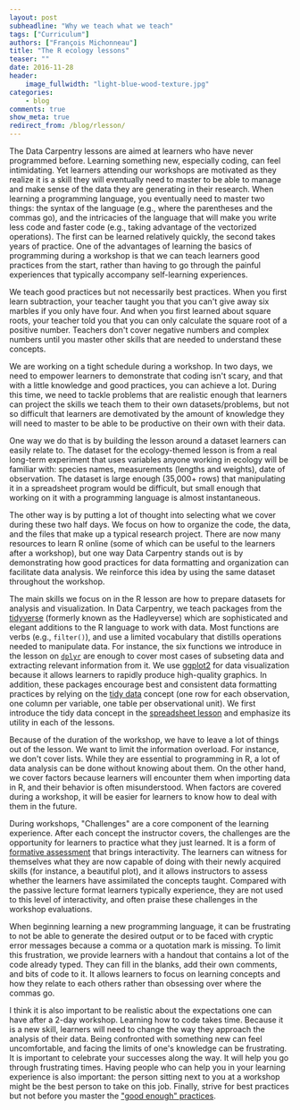 ```yaml
---
layout: post
subheadline: "Why we teach what we teach"
tags: ["Curriculum"]
authors: ["François Michonneau"]
title: "The R ecology lessons"
teaser: ""
date: 2016-11-28
header:
    image_fullwidth: "light-blue-wood-texture.jpg"
categories:
    - blog
comments: true
show_meta: true
redirect_from: /blog/rlesson/
---
```



The Data Carpentry lessons are aimed at learners who have never programmed
before. Learning something new, especially coding, can feel intimidating. Yet
learners attending our workshops are motivated as they realize it is a skill
they will eventually need to master to be able to manage and make sense of the
data they are generating in their research. When learning a programming
language, you eventually need to master two things: the syntax of the language
(e.g., where the parentheses and the commas go), and the intricacies of the
language that will make you write less code and faster code (e.g., taking
advantage of the vectorized operations). The first can be learned relatively
quickly, the second takes years of practice. One of the advantages of learning
the basics of programming during a workshop is that we can teach learners good
practices from the start, rather than having to go through the painful
experiences that typically accompany self-learning experiences.

We teach good practices but not necessarily best practices. When you first learn
subtraction, your teacher taught you that you can't give away six marbles if you only
have four. And when you first learned about square roots, your teacher told you
that you can only calculate the square root of a positive number. Teachers don't
cover negative numbers and complex numbers until you master other skills that
are needed to understand these concepts.

We are working on a tight schedule during a workshop. In two days, we need to
empower learners to demonstrate that coding isn't scary, and that with a little
knowledge and good practices, you can achieve a lot. During this time, we need
to tackle problems that are realistic enough that learners can project the
skills we teach them to their own datasets/problems, but not so difficult that
learners are demotivated by the amount of knowledge they will need to master to
be able to be productive on their own with their data.

One way we do that is by building the lesson around a dataset learners can
easily relate to. The dataset for the ecology-themed lesson is from a real
long-term experiment that uses variables anyone working in ecology will be familiar
with: species names, measurements (lengths and weights), date of
observation. The dataset is large enough (35,000+ rows) that manipulating it in
a spreadsheet program would be difficult, but small enough that working on it
with a programming language is almost instantaneous.

The other way is by putting a lot of thought into selecting what we cover
during these two half days. We focus on how to organize the code, the data, and
the files that make up a typical research project. There are now many resources
to learn R online (some of which can be useful to the learners after a
workshop), but one way Data Carpentry stands out is by demonstrating how good
practices for data formatting and organization can facilitate data analysis. We
reinforce this idea by using the same dataset throughout the workshop.

The main skills we focus on in the R lesson are how to prepare datasets for
analysis and visualization. In Data Carpentry, we teach packages from
the [tidyverse](https://blog.rstudio.org/2016/09/15/tidyverse-1-0-0/) (formerly
known as the Hadleyverse) which are sophisticated and elegant additions to the R
language to work with data. Most functions are verbs (e.g., `filter()`), and use
a limited vocabulary that distills operations needed to manipulate data. For
instance, the six functions we introduce in the lesson
on
[`dplyr`](https://cran.rstudio.com/web/packages/dplyr/vignettes/introduction.html) are
enough to cover most cases of subseting data and extracting relevant information
from it. We use [ggplot2](http://ggplot2.org/) for data visualization because it
allows learners to rapidly produce high-quality graphics. In addition, these
packages encourage best and consistent data formatting practices by relying on
the [tidy data](http://vita.had.co.nz/papers/tidy-data.pdf) concept (one row for
each observation, one column per variable, one table per observational unit). We
first introduce the tidy data concept in
the
[spreadsheet lesson](http://www.datacarpentry.org/spreadsheet-ecology-lesson/)
and emphasize its utility in each of the lessons.

Because of the duration of the workshop, we have to leave a lot of things out of
the lesson. We want to limit the information overload. For instance, we don't
cover lists. While they are essential to programming in R, a lot of data analysis
can be done without knowing about them. On the other hand, we cover factors
because learners will encounter them when importing data in R, and their
behavior is often misunderstood. When factors are covered during a workshop, it
will be easier for learners to know how to deal with them in the future.

During workshops, "Challenges" are a core component of the learning
experience. After each concept the instructor covers, the challenges are the
opportunity for learners to practice what they just learned. It is a form of
[formative assessment](https://en.wikipedia.org/wiki/Formative_assessment)
that brings interactivity. The learners can witness for
themselves what they are now capable of doing with their newly acquired skills
(for instance, a beautiful plot), and it allows instructors to assess whether
the learners have assimilated the concepts taught. Compared with the passive
lecture format learners typically experience, they are not used to this level of
interactivity, and often praise these challenges in the workshop evaluations.

When beginning learning a new programming language, it can be frustrating to not
be able to generate the desired output or to be faced with cryptic error messages
because a comma or a quotation mark is missing. To limit this frustration, we
provide learners with a handout that contains a lot of the code already
typed. They can fill in the blanks, add their own comments, and bits of code to
it. It allows learners to focus on learning concepts and how they relate to each
others rather than obsessing over where the commas go.

I think it is also important to be realistic about the expectations one can have
after a 2-day workshop. Learning how to code takes time. Because it is a new
skill, learners will need to change the way they approach the analysis of their
data. Being confronted with something new can feel uncomfortable, and facing the
limits of one's knowledge can be frustrating. It is important to celebrate your
successes along the way. It will help you go through frustrating times. Having
people who can help you in your learning experience is also important: the
person sitting next to you at a workshop might be the best person to take on
this job. Finally, strive for best practices but not before you master the
["good enough" practices](https://arxiv.org/abs/1609.00037).
